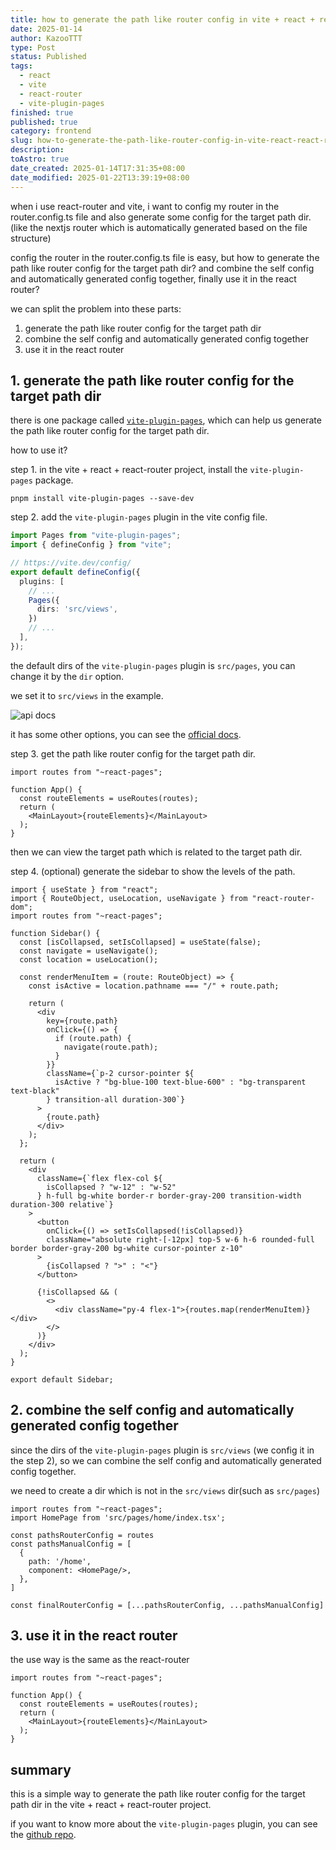 ```yaml
---
title: how to generate the path like router config in vite + react + react-router project
date: 2025-01-14
author: KazooTTT
type: Post
status: Published
tags:
  - react
  - vite
  - react-router
  - vite-plugin-pages
finished: true
published: true
category: frontend
slug: how-to-generate-the-path-like-router-config-in-vite-react-react-router-project
description: 
toAstro: true
date_created: 2025-01-14T17:31:35+08:00
date_modified: 2025-01-22T13:39:19+08:00
---
```


when i use react-router and vite, i want to config my router in the router.config.ts file and also generate some config for the target path dir. (like the nextjs router which is automatically generated based on the file structure)

config the router in the router.config.ts file is easy, but how to generate the path like router config for the target path dir? and combine the self config and automatically generated config together, finally use it in the react router?

we can split the problem into these parts:

1. generate the path like router config for the target path dir
2. combine the self config and automatically generated config together
3. use it in the react router

## 1. generate the path like router config for the target path dir

there is one package called [`vite-plugin-pages`](https://github.com/hannoeru/vite-plugin-pages), which can help us generate the path like router config for the target path dir.

how to use it?

step 1. in the vite + react + react-router project, install the `vite-plugin-pages` package.

``` shell
pnpm install vite-plugin-pages --save-dev
```

step 2. add the `vite-plugin-pages` plugin in the vite config file.

``` ts
import Pages from "vite-plugin-pages";
import { defineConfig } from "vite";

// https://vite.dev/config/
export default defineConfig({
  plugins: [
    // ...
    Pages({
      dirs: 'src/views',
    })
    // ...
  ],
});
```

the default dirs of the `vite-plugin-pages` plugin is `src/pages`, you can change it by the `dir` option.

we set it to `src/views` in the example.

![api docs](https://pictures.kazoottt.top/2025/01/20250114-58239a4616583a9f4659dcfb8dd5dba8.png)

it has some other options, you can see the [official docs](https://github.com/hannoeru/vite-plugin-pages).

step 3. get the path like router config for the target path dir.

``` tsx
import routes from "~react-pages";

function App() {
  const routeElements = useRoutes(routes);
  return (
    <MainLayout>{routeElements}</MainLayout>
  );
}
```

then we can view the target path which is related to the target path dir.

step 4. (optional) generate the sidebar to show the levels of the path.

``` tsx
import { useState } from "react";
import { RouteObject, useLocation, useNavigate } from "react-router-dom";
import routes from "~react-pages";

function Sidebar() {
  const [isCollapsed, setIsCollapsed] = useState(false);
  const navigate = useNavigate();
  const location = useLocation();

  const renderMenuItem = (route: RouteObject) => {
    const isActive = location.pathname === "/" + route.path;

    return (
      <div
        key={route.path}
        onClick={() => {
          if (route.path) {
            navigate(route.path);
          }
        }}
        className={`p-2 cursor-pointer ${
          isActive ? "bg-blue-100 text-blue-600" : "bg-transparent text-black"
        } transition-all duration-300`}
      >
        {route.path}
      </div>
    );
  };

  return (
    <div
      className={`flex flex-col ${
        isCollapsed ? "w-12" : "w-52"
      } h-full bg-white border-r border-gray-200 transition-width duration-300 relative`}
    >
      <button
        onClick={() => setIsCollapsed(!isCollapsed)}
        className="absolute right-[-12px] top-5 w-6 h-6 rounded-full border border-gray-200 bg-white cursor-pointer z-10"
      >
        {isCollapsed ? ">" : "<"}
      </button>

      {!isCollapsed && (
        <>
          <div className="py-4 flex-1">{routes.map(renderMenuItem)}</div>
        </>
      )}
    </div>
  );
}

export default Sidebar;
```

## 2. combine the self config and automatically generated config together

since the dirs of the `vite-plugin-pages` plugin is `src/views` (we config it in the step 2), so we can combine the self config and automatically generated config together.

we need to create a dir which is not in the `src/views` dir(such as `src/pages`)

``` tsx
import routes from "~react-pages";
import HomePage from 'src/pages/home/index.tsx';

const pathsRouterConfig = routes
const pathsManualConfig = [
  {
    path: '/home',
    component: <HomePage/>,
  },
]

const finalRouterConfig = [...pathsRouterConfig, ...pathsManualConfig]
```

## 3. use it in the react router

the use way is the same as the react-router

``` tsx
import routes from "~react-pages";

function App() {
  const routeElements = useRoutes(routes);
  return (
    <MainLayout>{routeElements}</MainLayout>
  );
}
```

## summary

this is a simple way to generate the path like router config for the target path dir in the vite + react + react-router project.

if you want to know more about the `vite-plugin-pages` plugin, you can see the [github repo](https://github.com/hannoeru/vite-plugin-pages).
